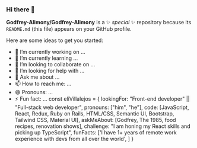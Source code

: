 ### Hi there 👋
**Godfrey-Alimony/Godfrey-Alimony** is a ✨ _special_ ✨ repository because its `README.md` (this file) appears on your GitHub profile.

Here are some ideas to get you started:

- 🔭 I’m currently working on ...
- 🌱 I’m currently learning ...
- 👯 I’m looking to collaborate on ...
- 🤔 I’m looking for help with ...
- 💬 Ask me about ...
- 📫 How to reach me: ...
- 😄 Pronouns: ...
- ⚡ Fun fact: ...
const eliVillalejos = { lookingFor: "Front-end developer" || "Full-stack web developer", pronouns: ["him", "he"],
code: [JavaScript, React, Redux, Ruby on Rails, HTML/CSS, Semantic UI, Bootstrap, Tailwind CSS, Material UI], 
askMeAbout: [Godfrey, The 1985, food recipes, renovation shows], 
challenge: "I am honing my React skills and picking up TypeScript", 
funFacts: ['I have 1+ years of remote work experience with devs from all over the world', ] }


